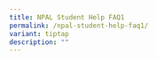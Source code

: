 ```yaml
---
title: NPAL Student Help FAQ1
permalink: /npal-student-help-faq1/
variant: tiptap
description: ""
---
```

